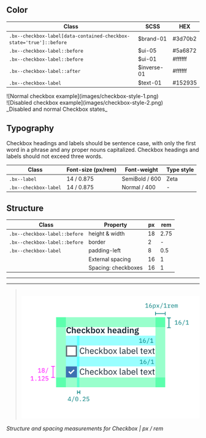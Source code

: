 ## Color

| Class                          | SCSS        | HEX         |
|--------------------------------|-------------|-------------|
|`.bx--checkbox-label[data-contained-checkbox-state='true']::before`  | $brand-01   | #3d70b2     |
|`.bx--checkbox-label::before`   | $ui-05      | #5a6872     |
|`.bx--checkbox-label::before`   | $ui-01      | #ffffff     |
|`.bx--checkbox-label::after`    | $inverse-01 | #ffffff     |
|`.bx--checkbox-label`           | $text-01    | #152935     |

<div data-insert-component="ImageGrid">
  <div>
    ![Normal checkbox example](images/checkbox-style-1.png)
  </div>
  <div>
    ![Disabled checkbox example](images/checkbox-style-2.png)
  </div>
</div>
_Disabled and normal Checkbox states_

## Typography

Checkbox headings and labels should be sentence case, with only the first word in a phrase and any proper nouns capitalized. Checkbox headings and labels should not exceed three words.

| Class                | Font-size (px/rem)| Font-weight   | Type style |
|----------------------|-------------------|---------------|------------|
| `.bx--label`         | 14 / 0.875        | SemiBold / 600| Zeta       |
| `.bx--checkbox-label`| 14 / 0.875        | Normal / 400  |  -         |

## Structure

|Class                        | Property             | px | rem  |
|-----------------------------|----------------------|----|------|
|`.bx--checkbox-label::before`| height & width       | 18 | 2.75 |
|`.bx--checkbox-label::before`| border               | 2  | -    |
|`.bx--checkbox-label`        | padding-left         | 8  | 0.5  |
|| External spacing     | 16 | 1    |
|| Spacing: checkboxes  | 16 | 1    |
<!-- Note: in code the label has more padding due to placement > do we writing design padding or code padding? -->


---
***
> 
![Checkbox structure and spacing measurements](images/checkbox-style-3.png)

_Structure and spacing measurements for Checkbox | px / rem_
